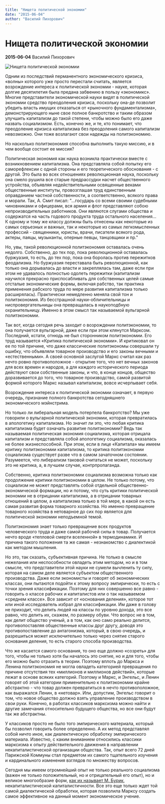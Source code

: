 ```yaml
---
title: "Нищета политической экономии"
date: "2015-06-04"
author: "Василий Пихорович"
---
```


# Нищета политической экономии

**2015-06-04** Василий Пихорович

![Нищета политической экономии](http://ic.pics.livejournal.com/cognitario/46187045/8394/8394_300.jpg)

Одним из последствий перманентного экономического кризиса, «волны» которого уже просто перестали считать, является возрождение интереса к политической экономии - науке, которая долгие десятилетия была предана забвению в пользу «экономикс». Многие представители экономической науки видят в политической экономии средство преодоления кризиса, поскольку она-де позволит убедить власть имущих отказаться от «рыночного фундаментализма», демонстрирующего ныне свое полное банкротство и таким образом улучшить капитализм до такой степени, чтобы можно было его даже назвать социализмом. Есть, конечно же, и те, кто понимает, что преодоление кризиса капитализма без преодоления самого капитализм невозможно. Они тоже возлагают свои надежды на политэкономию.

Но насколько политэкономия способна выполнить такую миссию, и в чем вообще состоит ее миссия?

Политическая экономия как наука возникла практически вместе с возникновением капитализма. Она представляла собой попытку его саморефлексии с одной стороны и его теоретического обоснования - с другой. Это была во всех отношениях революционная наука, поскольку она смело рушила все старые предрассудки наcчет общественного устройства, объявляя недействительными освященные веками общественные институты, провозглашая труд единственным оправданием частной собственности, а соответственно, всякого права и морали. Так, А. Смит писал: "...государь со всеми своими судебными чиновниками и офицерами, вся армия и флот представляют собою непроизводительных работников. Они являются слугами общества и содержатся на часть годового продукта труда остального населения... К одному и тому же классу должны быть отнесены как некоторые из самых серьезных и важных, так и некоторые из самых легкомысленных профессий - священники, юристы, врачи, писатели всякого рода, актеры, паяцы, музыканты, оперные певцы, танцовщики и пр."

Но, увы, такой революционной политэкономия оставалась очень недолго. Собственно, до тех пор, пока революционной оставалась буржуазия, то есть, до тех пор, пока она боролась против пережитков феодализма. Но буржуазия переставала быть революционной, как только она дорывалась до власти и закреплялась там, даже если при этом не удавалось полностью одолеть пережитки (капитализм научился прекрасно приспосабливать для собственных целей самые отсталые экономические формы, включая рабство, так практика применения рабского труда по мере развития капитализма только расширялась). Практически немедленно меняла свой тон и политэкономия. Из бесстрашной науки-обличительницы и ниспровергательницы она превращалась в наукоподбную охранительницу. Именно в этом смысл так называемой вульгарной политэкономии.

Так вот, когда сегодня речь заходит о возрождении политэкономии, то она получается вульгарной, даже если при этом клянутся Марксом. Последний, кстати, отнюдь не был сторонником политэкономии. Его труд называется «Критика политической экономии». И критиковал он ее по той причине, что даже классические политэкономы совершали ту ошибку, что объявляли товарное производство и его законы вечными и «естественными». А своей основной заслугой Маркс считал как раз нечто ровно противоположное - открытие того, что нет вечных законов для всех времен и народов, а для каждого исторического периода действуют свои собственные законы, и что, в конце концов, общество доразвивается до того, что товарное производство, самой развитой формой которого Маркс называл капитализм, вовсе исчерпывает себя.

Возрождение интереса к политической экономии означает, в первую очередь, признание полного банкротства сегодняшнего экономического мэйнстрима.

Но только ли либеральная модель потерпела банкротство? Мы уже говорили о вульгарной политической экономии, которая превратилась в апологетику капитализма. Но значит ли это, что любая критика капитализма будет означать развитие политэкономии? Ведь так называемая политическая экономия социализма, которая отрицала капитализм и представляла собой апологетику социализма, оказалась не более жизнеспособной. При этом, если в лице «Капитала» мы имеем критику политэкономии капитализма, то критика политэкономии социализма существует разве что в самом зачаточном состоянии. Разумеется, что либерализм таковой считаться не может, поскольку это не критика, а, в лучшем случае, контрпропаганда.

Собственно, критика политэкономии социализма возможна только как продолжение критики политэкономии в целом. Не только потому, что социализм не может представлять собой отдельной общественно-экономической формации, но и потому, что суть критики политической экономии не в отрицании капитализма, а в отрицании товарных отношений в целом, а капитализма только в той мере, в какой он есть самая развитая форма товарного хозяйства. Но именно превращение товарного хозяйства в нетоварное до сих пор является для политической экономии неподъемной темой.

Политэкономия знает только превращение всех продуктов человеческого труда и даже самой рабочей силы в товар. Получается нечто вроде «тепловой смерти вселенной» в термодинамике. И причина такого положения та же самая - незнакомство с диалектикой как методом мышления.

Но это, так сказать, субъективная причина. Не только в смысле нежелания или неспособности овладеть этим методом, но и в том смысле, что представители этой науки не сумели вычленить ту силу, которая на самом деле является субъектом общественного производства. Даже если экономисты и говорят об экономических классах, они пытаются подойти к этому вопросу эмпирически, то есть с точки зрения классификации. Поэтому для них совершенно все равно - говорить о классе рабочих и капиталистов или о так называемом «среднем классе». Все зависит от «основания деления», которое тот или иной исследователь избрал для классификации. Им даже в голову не приходит, что делить людей на классы по уровню дохода, это все равно, что делить их, скажем, по размеру обуви. Что вопрос не в том, как делит общество ученый, а в том, как оно само реально делится, противопоставляя общественные классы друг другу, доводя это противопоставление до антагонизма, который, в свою очередь, и разрешиться может исключительно только через снятие старого основания деления, то есть старого способа производства.

Что же касается самого основания, то оно еще должно «созреть» для того, чтобы не только хотя бы началось это снятие, но и для того, чтобы его можно было отразить в теории. Поэтому вплоть до Маркса и Ленина политэкономия не могла овладеть категорией превращения по причине отсутствия тех «миллионов и миллионов действий», которые лежат в основе всяких категорий. Поэтому и Маркс, и Энгельс, и Ленин говорят об этой категории применительно к политэкономии крайне абстрактно - что товар должен превратиться в нечто противоположное, как выражался Ленин, в «нетовар». Или, допустим, Энгельс говорит о том, что новое общество должно взять управление производством в свои руки. Конечно, в работах классиков марксизма можно найти и другие замечания относительно будущего общества, но все они будут так же абстрактны.

У классиков просто не было того эмпирического материала, который бы позволил говорить более определенно. А их метод представлял собой ничто иное, как диалектическую обработку эмпирического материала. Известно, с каким вниманием относились классики марксизма к опыту действительного движения в направлении некапиталистической организации общества. Так, опыт всего 72 дней Парижской Коммуны стал предметом их самого тщательного изучения и кардинального изменения взглядов по множеству вопросов.

Сегодня мы имеем огромнейший опыт не только реального социализма (важен не только положительный, но и отрицательный его опыт), но и великое многообразие форм, [как их называет М. Бурик](/9617.md), некапиталистической капиталистичности. Все это еще только ждет той самой диалектической обработки, которая позволила Марксу создать самое эффективное на данный момент экономическое учение.